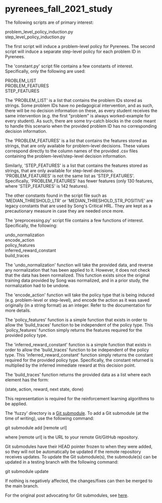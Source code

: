 # pyrenees_fall_2021_study

The following scripts are of primary interest:

  problem_level_policy_induction.py  
  step_level_policy_induction.py  

The first script will induce a problem-level policy for Pyrenees.
The second script will induce a separate step-level policy for each problem ID in Pyrenees.

The 'constant.py' script file contains a few constants of interest. Specifically, only the following are used:

  PROBLEM_LIST  
  PROBLEM_FEATURES  
  STEP_FEATURES  

The 'PROBLEM_LIST' is a list that contains the problem IDs stored as strings. Some problem IDs have no pedagogical intervention,
and as such, there will be no decision information on these, as every student receives the same intervention (e.g. the first "problem" is always worked-example for every student). As such, there are some try-catch blocks in the code meant to handle this scenario when the provided problem ID has no corresponding decision information.

The 'PROBLEM_FEATURES' is a list that contains the features stored as strings, that are only available for problem-level decisions. These values correspond directly to the column names of the provided .csv files containing the problem-level/step-level decision information.

Similarly, 'STEP_FEATURES' is a list that contains the features stored as strings, that are only available for step-level decisions. 'PROBLEM_FEATURES' is not the same list as 'STEP_FEATURES'. Specifically, 'PROBLEM_FEATURES' has fewer features (only 130 features, where 'STEP_FEATURES' is 142 features).

The other constants found in the script file such as 'MEDIAN_THRESHOLD_LTR' or 'MEDIAN_THRESHOLD_STR_POSITIVE' are legacy constants that are used by Song's Critical HRL. They are kept as a precautionary measure in case they are needed once more.

The 'preprocessing.py' script file contains a few functions of interest. Specifically, the following:

  undo_normalization  
  encode_action  
  policy_features  
  inferred_reward_constant  
  build_traces  

The 'undo_normalization' function will take the provided data, and reverse any normalization that has been applied to it. However, it does not check that the data has been normalized. This function exists since the original training data provided by Song was normalized, and in a prior study, the normalization had to be undone.

The 'encode_action' function will take the policy type that is being induced (e.g. problem-level or step-level), and encode the action as it was saved originally (in a string format) as an integer. Refer to the documentation for more details.

The 'policy_features' function is a simple function that exists in order to allow the 'build_traces' function to be independent of the policy type. This 'policy_features' function simply returns the features required for the provided policy type.

The 'inferred_reward_constant' function is a simple function that exists in order to allow the 'build_traces' function to be independent of the policy type. This 'inferred_reward_constant' function simply returns the constant required for the provided policy type. Specifically, the constant returned is multiplied by the inferred immediate reward at this decision point.

The 'build_traces' function returns the provided data as a list where each element has the form:

  (state, action, reward, next state, done)  

This representation is required for the reinforcement learning algorithms to be applied.

The 'fuzzy' directory is a [Git submodule](https://git-scm.com/docs/git-submodule). To add a Git submodule (at the time of writing), use the following command:

  git submodule add [remote url]  

where [remote url] is the URL to your remote Git/GitHub repository.

Git submodules have their HEAD pointer frozen to when they were added, so they will not be automatically be updated if the remote repository receives updates. To update the Git submodule(s), the submodule(s) can be updated in a testing branch with the following command:

  git submodule update  

If nothing is negatively affected, the changes/fixes can then be merged to the main branch.

For the original post advocating for Git submodules, see [here](https://stackoverflow.com/questions/45557791/suggestion-on-import-python-module-from-another-github-project).
